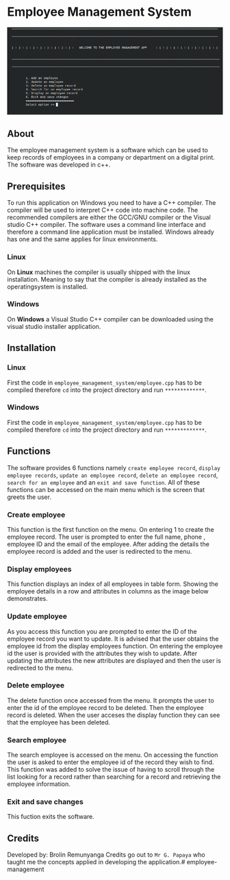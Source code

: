 # Employee Management System
![img](./Images/welcome.png)

## About

The employee management system is a software which can be used to keep records of employees in a company or department on a digital print. The software was developed in c++.

## Prerequisites

To run this application on Windows you need to have a C++ compiler. The compiler will be used to interpret C++ code into machine code. The recommended compilers are either the GCC/GNU compiler or the Visual studio C++ compiler. The software uses a command line interface and therefore a command line application must be installed. Windows already has one and the same applies for linux environments.

### **Linux**

On **Linux** machines the compiler is usually shipped with the linux installation. Meaning to say that the compiler is already installed as the operatingsystem is installed.

### **Windows**

On **Windows** a Visual Studio C++ compiler can be downloaded using the visual studio installer application.

## Installation

### **Linux**

First the code in ```employee_management_system/employee.cpp``` has to be compiled therefore `cd` into the project directory and run ```*************```.

### **Windows**

First the code in ```employee_management_system/employee.cpp``` has to be compiled therefore `cd` into the project directory and run ```*************```.

## Functions

The software provides 6 functions namely ```create employee record```, ```display employee records```, ```update an employee record```, ```delete an employee record```, ```search for an employee``` and an ```exit and save function```. All of these functions can be accessed on the main menu which is the screen that greets the user.

### **Create employee**

This function is the first function on the menu. On entering 1 to create the employee record. The user is prompted to enter the full name, phone , employee ID and the email of the employee. After adding the details the employee record is added and the user is redirected to the menu.

### **Display employees**

This function displays an index of all employees in table form. Showing the employee details in a row and attributes in columns as the image below demonstrates.

### **Update employee**

As you access this function you are prompted to enter the ID of the employee record  you want to update. It is advised that the user obtains the employee id from the display employees function. On entering the employee id the user is provided with the attributes they wish to update. After updating the attributes the new attributes are displayed and then the user is redirected to the menu.

### **Delete employee**

The delete function once accessed from the menu. It prompts the user to enter the id of the employee record to be deleted. Then the employee record is deleted. When the user acceses the display function they can see that the employee has been deleted.

### **Search employee**

The search employee is accessed on the menu. On accessing the function the user is asked to enter the employee id of the record they wish to find. This function was added to solve the issue of having to scroll through the list looking for a record rather than searching for a record and retrieving the employee information.

### **Exit and save changes**

This fuction exits the software.

## Credits

Developed by: Brolin Remunyanga
Credits go out to ```Mr G. Papaya``` who taught me the concepts applied in developing the application.# employee-management
